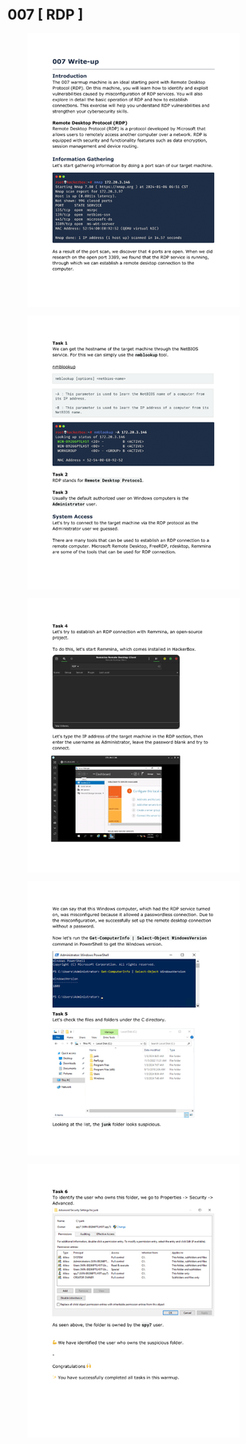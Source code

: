 # 007 \[ RDP ]

<figure><img src="../../../.gitbook/assets/2a96fad196b0466388155dd46634e011-1.png" alt=""><figcaption></figcaption></figure>

<figure><img src="../../../.gitbook/assets/2a96fad196b0466388155dd46634e011-2.png" alt=""><figcaption></figcaption></figure>

<figure><img src="../../../.gitbook/assets/2a96fad196b0466388155dd46634e011-3.png" alt=""><figcaption></figcaption></figure>

<figure><img src="../../../.gitbook/assets/2a96fad196b0466388155dd46634e011-4.png" alt=""><figcaption></figcaption></figure>

<figure><img src="../../../.gitbook/assets/2a96fad196b0466388155dd46634e011-5.png" alt=""><figcaption></figcaption></figure>
